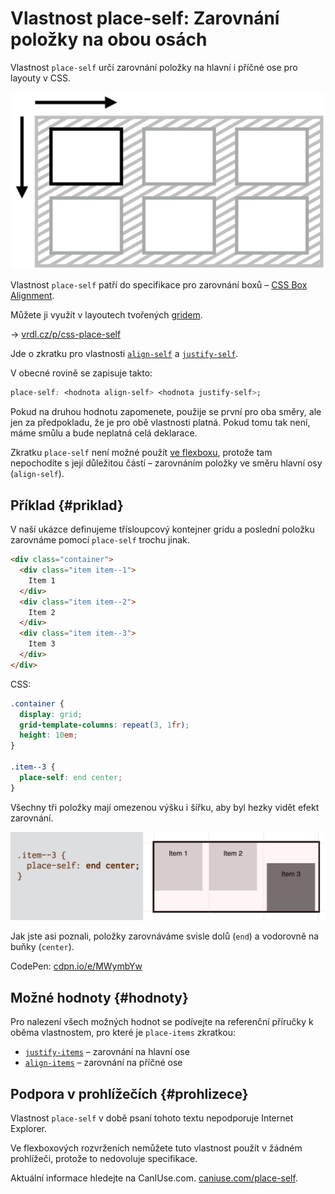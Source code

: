 # Vlastnost place-self: Zarovnání položky na obou osách

Vlastnost `place-self` určí zarovnání položky na hlavní i příčné ose pro layouty v CSS.

<div class="connected" markdown="1">

![CSS vlastnost place-self](../dist/images/medium/vdlayout/css-place-self-schema.png)

<div class="web-only" markdown="1">

Vlastnost `place-self` patří do specifikace pro zarovnání boxů – [CSS Box Alignment](css-box-alignment.md).

Můžete ji využít v layoutech tvořených [gridem](css-grid.md).

</div>

<div class="ebook-only" markdown="1">

→ [vrdl.cz/p/css-place-self](https://www.vzhurudolu.cz/prirucka/css-place-self)

</div>

</div>

Jde o zkratku pro vlastnosti [`align-self`](css-align-self.md) a [`justify-self`](css-justify-self.md).

V obecné rovině se zapisuje takto:

```css
place-self: <hodnota align-self> <hodnota justify-self>;
```

Pokud na druhou hodnotu zapomenete, použije se první pro oba směry, ale jen za předpokladu, že je pro obě vlastnosti platná. Pokud tomu tak není, máme smůlu a bude neplatná celá deklarace.

Zkratku `place-self` není možné použít [ve flexboxu](css-flexbox.md), protože tam nepochodíte s její důležitou částí – zarovnáním položky ve směru hlavní osy (`align-self`).

<!-- AdSnippet -->

## Příklad {#priklad}

V naší ukázce definujeme třísloupcový kontejner gridu a poslední položku zarovnáme pomocí `place-self` trochu jinak.

```html
<div class="container">
  <div class="item item--1">
    Item 1
  </div>
  <div class="item item--2">
    Item 2
  </div>
  <div class="item item--3">
    Item 3
  </div>  
</div>
```

CSS:

```css
.container {
  display: grid;
  grid-template-columns: repeat(3, 1fr);
  height: 10em;  
}

.item--3 {
  place-self: end center;
}
```

Všechny tři položky mají omezenou výšku i šířku, aby byl hezky vidět efekt zarovnání.

<p><img src="../dist/images/original/vdlayout/css-place-self-item3.png" width="1920" height="540" alt="place-self v gridu - v Chrome při zapnutém grid overlay"></p>

Jak jste asi poznali, položky zarovnáváme svisle dolů (`end`) a vodorovně na buňky (`center`).

CodePen: [cdpn.io/e/MWymbYw](https://codepen.io/machal/pen/MWymbYw?editors=1100)

## Možné hodnoty {#hodnoty}

Pro nalezení všech možných hodnot se podívejte na referenční příručky k oběma vlastnostem, pro které je `place-items` zkratkou:

- [`justify-items`](css-justify-items.md) – zarovnání na hlavní ose
- [`align-items`](css-align-items.md) – zarovnání na příčné ose

## Podpora v prohlížečích {#prohlizece}

Vlastnost `place-self` v době psaní tohoto textu nepodporuje Internet Explorer.

Ve flexboxových rozvrženích nemůžete tuto vlastnost použít v žádném prohlížeči, protože to nedovoluje specifikace.

Aktuální informace hledejte na CanIUse.com. [caniuse.com/place-self](https://caniuse.com/#search=place-self).

<!-- AdSnippet -->
